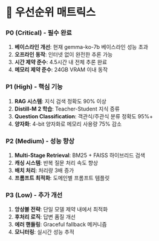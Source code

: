 # 🎯 우선순위 매트릭스

### P0 (Critical) - 필수 완료
1. **베이스라인 개선**: 현재 gemma-ko-7b 베이스라인 성능 초과
2. **오프라인 동작**: 인터넷 없이 완전한 추론 가능
3. **시간 제약 준수**: 4.5시간 내 전체 추론 완료
4. **메모리 제약 준수**: 24GB VRAM 이내 동작

### P1 (High) - 핵심 기능
1. **RAG 시스템**: 지식 검색 정확도 90% 이상
2. **Distill-M 2 학습**: Teacher-Student 지식 증류
3. **Question Classification**: 객관식/주관식 분류 정확도 95%+
4. **양자화**: 4-bit 양자화로 메모리 사용량 75% 감소

### P2 (Medium) - 성능 향상
1. **Multi-Stage Retrieval**: BM25 + FAISS 하이브리드 검색
2. **캐싱 시스템**: 반복 질문 처리 속도 향상
3. **배치 처리**: 처리량 3배 증가
4. **프롬프트 최적화**: 도메인별 프롬프트 템플릿

### P3 (Low) - 추가 개선
1. **앙상블 전략**: 단일 모델 제약 내에서 최적화
2. **후처리 로직**: 답변 품질 개선
3. **에러 핸들링**: Graceful fallback 메커니즘
4. **모니터링**: 실시간 성능 추적
